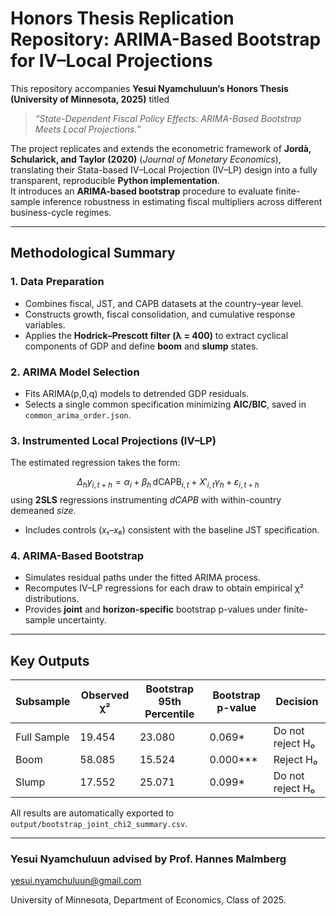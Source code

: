 <script src="https://polyfill.io/v3/polyfill.min.js?features=es6"></script>
<script id="MathJax-script" async
  src="https://cdn.jsdelivr.net/npm/mathjax@3/es5/tex-mml-chtml.js">
</script>
# Honors Thesis Replication Repository: ARIMA-Based Bootstrap for IV–Local Projections

This repository accompanies **Yesui Nyamchuluun’s Honors Thesis (University of Minnesota, 2025)** titled  
> *“State-Dependent Fiscal Policy Effects: ARIMA-Based Bootstrap Meets Local Projections.”*

The project replicates and extends the econometric framework of **Jordà, Schularick, and Taylor (2020)** (*Journal of Monetary Economics*), translating their Stata-based IV–Local Projection (IV–LP) design into a fully transparent, reproducible **Python implementation**.  
It introduces an **ARIMA-based bootstrap** procedure to evaluate finite-sample inference robustness in estimating fiscal multipliers across different business-cycle regimes.

---
## Methodological Summary

### 1. Data Preparation  
- Combines fiscal, JST, and CAPB datasets at the country–year level.  
- Constructs growth, fiscal consolidation, and cumulative response variables.  
- Applies the **Hodrick–Prescott filter (λ = 400)** to extract cyclical components of GDP and define **boom** and **slump** states.  

### 2. ARIMA Model Selection  
- Fits ARIMA(p,0,q) models to detrended GDP residuals.  
- Selects a single common specification minimizing **AIC/BIC**, saved in `common_arima_order.json`.

### 3. Instrumented Local Projections (IV–LP)

The estimated regression takes the form:

$$
\Delta_h y_{i,t+h} = \alpha_i + \beta_h \, \text{dCAPB}_{i,t} + X'_{i,t}\gamma_h + \varepsilon_{i,t+h}
$$
  using **2SLS** regressions instrumenting *dCAPB* with within-country demeaned *size*.  
- Includes controls (_x₁–x₆_) consistent with the baseline JST specification.

### 4. ARIMA-Based Bootstrap  
- Simulates residual paths under the fitted ARIMA process.  
- Recomputes IV–LP regressions for each draw to obtain empirical χ² distributions.  
- Provides **joint** and **horizon-specific** bootstrap p-values under finite-sample uncertainty.

---

## Key Outputs

| Subsample       | Observed χ² | Bootstrap 95th Percentile | Bootstrap p-value | Decision             |
|------------------|-------------|----------------------------|-------------------|----------------------|
| Full Sample      | 19.454      | 23.080                     | 0.069*            | Do not reject H₀     |
| Boom             | 58.085      | 15.524                     | 0.000***          | Reject H₀            |
| Slump            | 17.552      | 25.071                     | 0.099*            | Do not reject H₀     |

All results are automatically exported to  
`output/bootstrap_joint_chi2_summary.csv`.

---

### Yesui Nyamchuluun advised by Prof. Hannes Malmberg
yesui.nyamchuluun@gmail.com

University of Minnesota, Department of Economics, Class of 2025. 
